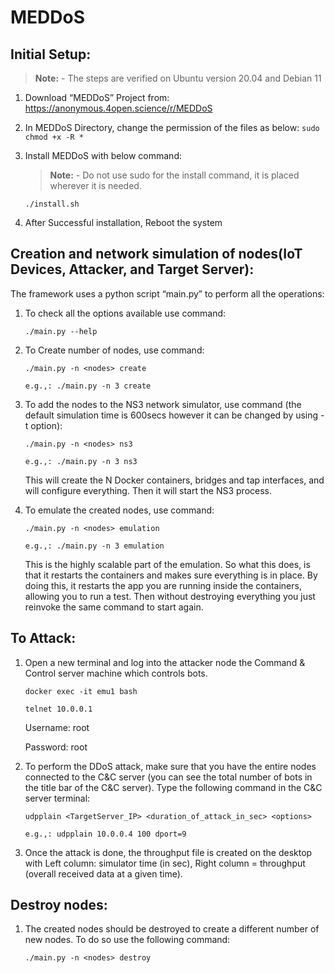 # MEDDoS

## **Initial Setup:**

>**Note:** - The steps are verified on Ubuntu version 20.04 and Debian 11

1. Download “MEDDoS” Project from: https://anonymous.4open.science/r/MEDDoS

2. In MEDDoS Directory, change the permission of the files as below: ``` sudo chmod +x -R * ```

3. Install MEDDoS with below command:
   >**Note:** - Do not use sudo for the install command, it is placed wherever it is needed.

    ``` ./install.sh ```     

4. After Successful installation, Reboot the system


## Creation and network simulation of nodes(IoT Devices, Attacker, and Target Server):

  The framework uses a python script “main.py” to perform all the operations:

1. To check all the options available use command:

    ``` ./main.py --help ```

2. To Create number of nodes, use command:

    ``` ./main.py -n <nodes> create ```

    ``` e.g.,: ./main.py -n 3 create ```
    

3. To add the nodes to the NS3 network simulator, use command (the default simulation time is 600secs however it can be changed by using -t option):

    ``` ./main.py -n <nodes> ns3 ```

    ``` e.g.,: ./main.py -n 3 ns3 ```
    
    This will create the N Docker containers, bridges and tap interfaces, and will configure everything. Then it will start the NS3 process.

4. To emulate the created nodes, use command:

    ``` ./main.py -n <nodes> emulation ```

    ``` e.g.,: ./main.py -n 3 emulation ```
    
    This is the highly scalable part of the emulation. So what this does, is that it restarts the containers and makes sure everything is in place. By doing this, it restarts       the app you are running inside the containers, allowing you to run a test. Then without destroying everything you just reinvoke the same command to start again.
    
## To Attack:

1. Open a new terminal and log into the attacker node the Command & Control server machine which controls bots.

    ``` docker exec -it emu1 bash ```

    ``` telnet 10.0.0.1 ```

    Username: root

    Password: root
  
2. To perform the DDoS attack, make sure that you have the entire nodes connected to the C&C server (you can see the total number of bots in the title bar of the C&C server). Type the following command in the C&C server terminal:
    
    ``` udpplain <TargetServer_IP> <duration_of_attack_in_sec> <options> ```

    ``` e.g.,: udpplain 10.0.0.4 100 dport=9 ```

3. Once the attack is done, the throughput file is created on the desktop with Left column: simulator time (in sec), Right column = throughput (overall received data at a given time).

## Destroy nodes:

1. The created nodes should be destroyed to create a different number of new nodes. To do so use the following command:

    ``` ./main.py -n <nodes> destroy ```

